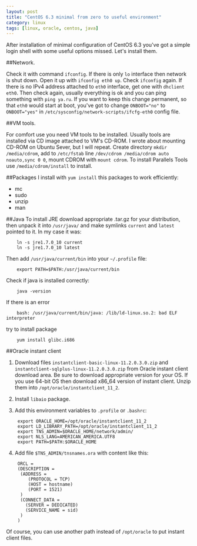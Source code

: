 ```yaml
---
layout: post
title: "CentOS 6.3 minimal from zero to useful environment"
category: linux
tags: [linux, oracle, centos, java]
---
```


After installation of minimal configuration of CentOS 6.3 you've got a simple login shell with some useful options missed. Let's install them.

##Network. 

Check it with command `ifconfig`. If there is only `lo` interface then network is shut down. Open it up with `ifconfig eth0 up`. Check `ifconfig` again. If there is no IPv4 address attached to `eth0` interface, get one with `dhclient eth0`. Then check again, usually everything is ok and you can ping something with `ping ya.ru`. If you want to keep this change permanent, so that `eth0` would start at boot, you've got to change `ONBOOT="no"` to `ONBOOT="yes"` in `/etc/sysconfig/network-scripts/ifcfg-eth0` config file.

##VM tools. 

For comfort use you need VM tools to be installed. Usually tools are installed via CD image attached to VM's CD-ROM. I wrote about mounting CD-ROM on Ubuntu Sever, but I will repeat. Create directory `mkdir /media/cdrom`, add to `/etc/fstab` line `/dev/cdrom /media/cdrom auto noauto,sync 0 0`, mount CDROM with `mount cdrom`. To install Parallels Tools use `/media/cdrom/install` to install.

##Packages
I install with `yum install` this packages to work efficiently:

* mc
* sudo
* unzip
* man


##Java
To install JRE download appropriate .tar.gz for your distribution, then unpack it into `/usr/java/` and make symlinks `current` and `latest` pointed to it. In my case it was:

        ln -s jre1.7.0_10 current
        ln -s jre1.7.0_10 latest

Then add `/usr/java/current/bin` into your `~/.profile` file:
    
        export PATH=$PATH:/usr/java/current/bin
        
Check if java is installed correctly:
        
        java -version

If there is an error

        bash: /usr/java/current/bin/java: /lib/ld-linux.so.2: bad ELF interpreter

try to install package 

        yum install glibc.i686

##Oracle instant client

1. Download files `instantclient-basic-linux-11.2.0.3.0.zip` and `instantclient-sqlplus-linux-11.2.0.3.0.zip` from Oracle instant client download area. Be sure to download appropriate version for your OS. If you use 64-bit OS then download x86_64 version of instant client. Unzip them into `/opt/oracle/instantclient_11_2`.

2. Install `libaio` package. 

3. Add this environment variables to `.profile` or `.bashrc`:

        export ORACLE_HOME=/opt/oracle/instantclient_11_2
        export LD_LIBRARY_PATH=/opt/oracle/instantclient_11_2
        export TNS_ADMIN=$ORACLE_HOME/network/admin/
        export NLS_LANG=AMERICAN_AMERICA.UTF8
        export PATH=$PATH:$ORACLE_HOME

4. Add file `$TNS_ADMIN/tnsnames.ora` with content like this:

        ORCL =
        (DESCRIPTION =
         (ADDRESS = 
            (PROTOCOL = TCP)
            (HOST = hostname)
            (PORT = 1521) 
         )
         (CONNECT_DATA =
           (SERVER = DEDICATED)
           (SERVICE_NAME = sid)
         )
        ) 

Of course, you can use another path instead of `/opt/oracle` to put instant client files. 

